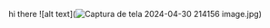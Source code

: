 hi there ![alt text](![Captura de tela 2024-04-30 214156](https://github.com/fetironi/fetironi/assets/168040604/b58df648-97be-4408-b4db-71d0f76e413d)
image.jpg)


<!--
**fetironi/fetironi** is a ✨ _special_ ✨ repository because its `README.md` (this file) appears on your GitHub profile.

Here are some ideas to get you started:

- 🔭 I’m currently working on ...
- 🌱 I’m currently learning ...
- 👯 I’m looking to collaborate on ...
- 🤔 I’m looking for help with ...
- 💬 Ask me about ...
- 📫 How to reach me: ...
- 😄 Pronouns: ...
- ⚡ Fun fact: ...
-->
